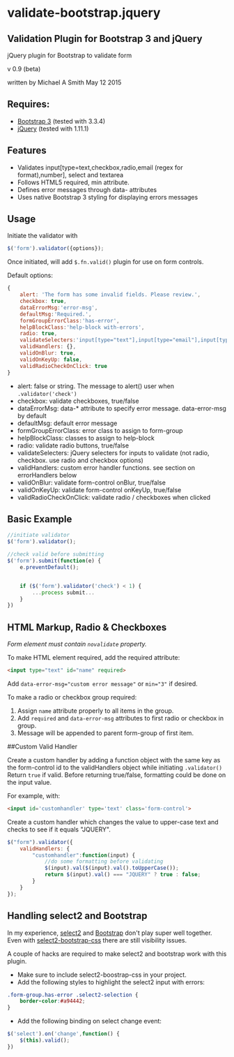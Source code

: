 # validate-bootstrap.jquery

## Validation Plugin for Bootstrap 3 and jQuery

jQuery plugin for Bootstrap to validate form

v 0.9 (beta)

written by Michael A Smith
May 12 2015

## Requires:
* [Bootstrap 3](http://getbootstrap.com/) (tested with 3.3.4)
* [jQuery](https://jquery.com/) (tested with 1.11.1)

## Features
* Validates input[type=text,checkbox,radio,email (regex for format),number], select and textarea
* Follows HTML5 required, min attribute.
* Defines error messages through data- attributes
* Uses native Bootstrap 3 styling for displaying errors messages

## Usage

Initiate the validator with
```javascript
$('form').validator({options});
```
Once initiated, will add `$.fn.valid()` plugin for use on form controls.

Default options:
```javascript
{
    alert: 'The form has some invalid fields. Please review.',
    checkbox: true,
    dataErrorMsg:'error-msg',
    defaultMsg:'Required.',
    formGroupErrorClass:'has-error',
    helpBlockClass:'help-block with-errors',
    radio: true,
    validateSelecters:'input[type="text"],input[type="email"],input[type="number"],select,textarea',
    validHandlers: {},
    validOnBlur: true,
    validOnKeyUp: false,
    validRadioCheckOnClick: true
}
```

* alert: false or string. The message to alert() user when `.validator('check')`
* checkbox: validate checkboxes, true/false
* dataErrorMsg: data-* attribute to specify error message. data-error-msg by default
* defaultMsg: default error message
* formGroupErrorClass: error class to assign to form-group
* helpBlockClass: classes to assign to help-block
* radio: validate radio buttons, true/false
* validateSelecters: jQuery selecters for inputs to validate (not radio, checkbox. use radio and checkbox options)
* validHandlers: custom error handler functions. see section on errorHandlers below
* validOnBlur: validate form-control onBlur, true/false
* validOnKeyUp: validate form-control onKeyUp, true/false
* validRadioCheckOnClick: validate radio / checkboxes when clicked

## Basic Example

```javascript
//initiate validator
$('form').validator();

//check valid before submitting
$('form').submit(function(e) {
    e.preventDefault();


    if ($('form').validator('check') < 1) {
        ...process submit...
    }
})
```

## HTML Markup, Radio & Checkboxes

*Form element must contain `novalidate` property.*

To make HTML element required, add the required attribute:

```html
<input type="text" id="name" required>
```

Add `data-error-msg="custom error message"` or `min="3"` if desired.

To make a radio or checkbox group required:

1. Assign `name` attribute properly to all items in the group.
2. Add `required` and `data-error-msg` attributes to first radio or checkbox in group.
3. Message will be appended to parent form-group of first item.

##Custom Valid Handler

Create a custom handler by adding a function object with the same key
as the form-control id to the validHandlers object while initiating
`.validator()` Return `true` if valid. Before returning true/false, formatting
could be done on the input value.

For example, with:

```html
<input id='customhandler' type='text' class='form-control'>
```

Create a custom handler which changes the value to upper-case text and
checks to see if it equals "JQUERY".

```javascript
$("form").validator({
    validHandlers: {
        "customhandler":function(input) {
            //do some formatting before validating
            $(input).val($(input).val().toUpperCase());
            return $(input).val() === "JQUERY" ? true : false;
        }
    }
});
```

## Handling select2 and Bootstrap

In my experience, [select2](https://select2.github.io/) and [Bootstrap](http://getbootstrap.com/) don't play super well together.
Even with [select2-bootstrap-css](https://fk.github.io/select2-bootstrap-css/) there are still visibility issues.

A couple of hacks are required to make select2 and bootstrap work with this plugin.

* Make sure to include select2-boostrap-css in your project.
* Add the following styles to highlight the select2 input with errors:
```css
.form-group.has-error .select2-selection {
    border-color:#a94442;
}
```
* Add the following binding on select change event:
```javascript
$('select').on('change',function() {
    $(this).valid();
})
```
